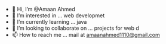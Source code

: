 - 👋 Hi, I’m @Amaan Ahmed
- 👀 I’m interested in ... web developmet
- 🌱 I’m currently learning ... java
- 💞️ I’m looking to collaborate on ... projects for web d
- 📫 How to reach me ... mail at amaanahmed1110@gmail.com

<!---
amaanahmed1110/amaanahmed1110 is a ✨ special ✨ repository because its `README.md` (this file) appears on your GitHub profile.
You can click the Preview link to take a look at your changes.
--->

